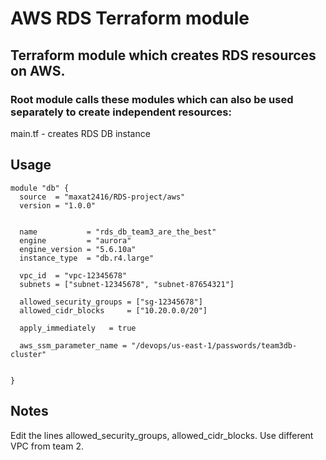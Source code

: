 # AWS RDS Terraform module
## Terraform module which creates RDS resources on AWS.

### Root module calls these modules which can also be used separately to create independent resources:

main.tf - creates RDS DB instance

## Usage
```
module "db" {
  source  = "maxat2416/RDS-project/aws"
  version = "1.0.0"


  name           = "rds_db_team3_are_the_best"
  engine         = "aurora"
  engine_version = "5.6.10a"
  instance_type  = "db.r4.large"

  vpc_id  = "vpc-12345678"
  subnets = ["subnet-12345678", "subnet-87654321"]

  allowed_security_groups = ["sg-12345678"]
  allowed_cidr_blocks     = ["10.20.0.0/20"]

  apply_immediately   = true

  aws_ssm_parameter_name = "/devops/us-east-1/passwords/team3db-cluster"


}
```
## Notes
Edit the lines allowed_security_groups, allowed_cidr_blocks. Use different VPC from team 2. 
